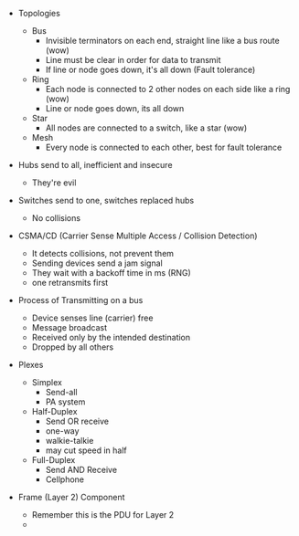 - Topologies
	- Bus
		- Invisible terminators on each end, straight line like a bus route (wow) 
		- Line must be clear in order for data to transmit 
		- If line or node goes down, it's all down (Fault tolerance)
	- Ring
		- Each node is connected to 2 other nodes on each side like a ring (wow)
		- Line or node goes down, its all down 
	- Star
		- All nodes are connected to a switch, like a star (wow)
	- Mesh
		- Every node is connected to each other, best for fault tolerance 

- Hubs send to all, inefficient and insecure
	- They're evil
- Switches send to one, switches replaced hubs 
	- No collisions

- CSMA/CD (Carrier Sense Multiple Access / Collision Detection)
	- It detects collisions, not prevent them
	- Sending devices send a jam signal
	- They wait with a backoff time in ms (RNG) 
	- one retransmits first

- Process of Transmitting on a bus 
	- Device senses line (carrier) free
	- Message broadcast
	- Received only by the intended destination  
	- Dropped by all others 

- Plexes
	- Simplex
		- Send-all
		- PA system
	- Half-Duplex
		- Send OR receive 
		- one-way
		- walkie-talkie
		- may cut speed in half
	- Full-Duplex
		- Send AND Receive
		- Cellphone

- Frame (Layer 2) Component 
	- Remember this is the PDU for Layer 2 
	- 
